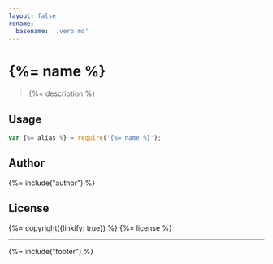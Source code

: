 ```yaml
---
layout: false
rename: 
  basename: '.verb.md'
---
```

# {%= name %}

> {%= description %}

## Usage

```js
var {%= alias %} = require('{%= name %}');
```

## Author
{%= include("author") %}

## License
{%= copyright({linkify: true}) %}
{%= license %}

***

{%= include("footer") %}
